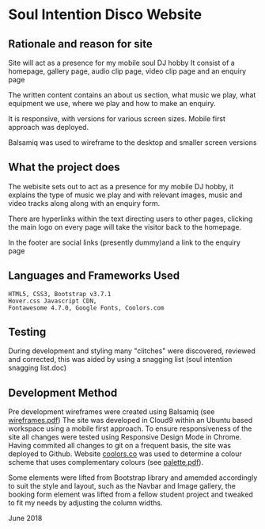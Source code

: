 # Soul Intention Disco Website


## Rationale and reason for site

Site will act as a presence for my mobile soul DJ hobby
It consist of a homepage, gallery page, audio clip page, video clip page
and an enquiry page 

The written content contains an about us section, what music we play,
what equipment we use, where we play and how to make an enquiry.


It is responsive, with versions for various screen sizes. Mobile first approach
was deployed.

Balsamiq was used to wireframe to the desktop and smaller screen versions 


## What the project does

The webisite sets out to act as a presence for my mobile DJ hobby, it explains
the type of music we play and with relevant images, music and video tracks along
along with an enquiry form.

There are hyperlinks within the text directing users to other pages, clicking
the main logo on every page will take the visitor back to the homepage.

In the footer are social links (presently dummy)and a link to the enquiry page

## Languages and Frameworks Used
    HTML5, CSS3, Bootstrap v3.7.1
    Hover.css Javascript CDN,
    Fontawesome 4.7.0, Google Fonts, Coolors.com 

## Testing
During development and styling many "clitches" were discovered, reviewed and corrected,
this was aided by using a snagging list (soul intention snagging list.doc)


## Development Method
Pre development wireframes were created using Balsamiq (see [wireframes.pdf](wireframes.pdf))
The site was developed in Cloud9 within an Ubuntu based workspace using a mobile 
first approach. To ensure responsiveness of the site all changes were tested 
using Responsive Design Mode in Chrome. Having commited all changes to git
on a frequent basis, the site was deployed to Github. Website [coolors.co](https://coolors.co) was used to determine a colour 
scheme that uses complementary colours (see [palette.pdf](palette.pdf)).

Some elements were lifted from Bootstrap library and amemded accordingly to suit
the style and layout, such as the Navbar and Image gallery, the booking form element
was lifted from a fellow student project and tweaked to fit my needs by adjusting
the column widths.


June 2018
##
##